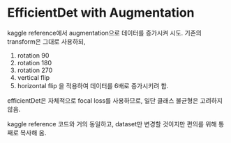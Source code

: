 # EfficientDet with Augmentation 
kaggle reference에서 augmentation으로 데이터를 증가시켜 시도.
기존의 transform은 그대로 사용하되,
1. rotation 90
2. rotation 180
3. rotation 270
4. vertical flip
5. horizontal flip
을 적용하여 데이터를 6배로 증가시키려 함.

efficientDet은 자체적으로 focal loss를 사용하므로, 일단 클래스 불균형은 고려하지 않음.

kaggle reference 코드와 거의 동일하고, dataset만 변경할 것이지만 편의를 위해 통째로 복사해 옴.
